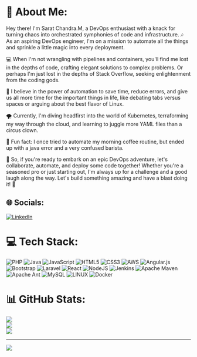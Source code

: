 # 🚀 About Me:
Hey there! I'm Sarat Chandra.M, a DevOps enthusiast with a knack for turning chaos into orchestrated symphonies of code and infrastructure. 🎶 As an aspiring DevOps engineer, I'm on a mission to automate all the things and sprinkle a little magic into every deployment.

💻 When I'm not wrangling with pipelines and containers, you'll find me lost in the depths of code, crafting elegant solutions to complex problems. Or perhaps I'm just lost in the depths of Stack Overflow, seeking enlightenment from the coding gods.

🤖 I believe in the power of automation to save time, reduce errors, and give us all more time for the important things in life, like debating tabs versus spaces or arguing about the best flavor of Linux.

🌪️ Currently, I'm diving headfirst into the world of Kubernetes, terraforming my way through the cloud, and learning to juggle more YAML files than a circus clown.

🤣 Fun fact: I once tried to automate my morning coffee routine, but ended up with a java error and a very confused barista.

🚀 So, if you're ready to embark on an epic DevOps adventure, let's collaborate, automate, and deploy some code together! Whether you're a seasoned pro or just starting out, I'm always up for a challenge and a good laugh along the way. Let's build something amazing and have a blast doing it! 🎉


## 🌐 Socials:
[![LinkedIn](https://img.shields.io/badge/LinkedIn-%230077B5.svg?logo=linkedin&logoColor=white)](https://linkedin.com/in/www.linkedin.com/in/sachmo) 

# 💻 Tech Stack:
![PHP](https://img.shields.io/badge/php-%23777BB4.svg?style=flat-square&logo=php&logoColor=white) ![Java](https://img.shields.io/badge/java-%23ED8B00.svg?style=flat-square&logo=java&logoColor=white) ![JavaScript](https://img.shields.io/badge/javascript-%23323330.svg?style=flat-square&logo=javascript&logoColor=%23F7DF1E) ![HTML5](https://img.shields.io/badge/html5-%23E34F26.svg?style=flat-square&logo=html5&logoColor=white) ![CSS3](https://img.shields.io/badge/css3-%231572B6.svg?style=flat-square&logo=css3&logoColor=white) ![AWS](https://img.shields.io/badge/AWS-%23FF9900.svg?style=flat-square&logo=amazon-aws&logoColor=white) ![Angular.js](https://img.shields.io/badge/angular.js-%23E23237.svg?style=flat-square&logo=angularjs&logoColor=white) ![Bootstrap](https://img.shields.io/badge/bootstrap-%23563D7C.svg?style=flat-square&logo=bootstrap&logoColor=white) ![Laravel](https://img.shields.io/badge/laravel-%23FF2D20.svg?style=flat-square&logo=laravel&logoColor=white) ![React](https://img.shields.io/badge/react-%2320232a.svg?style=flat-square&logo=react&logoColor=%2361DAFB) ![NodeJS](https://img.shields.io/badge/node.js-6DA55F?style=flat-square&logo=node.js&logoColor=white) ![Jenkins](https://img.shields.io/badge/jenkins-%232C5263.svg?style=flat-square&logo=jenkins&logoColor=white) ![Apache Maven](https://img.shields.io/badge/Apache%20Maven-C71A36?style=flat-square&logo=Apache%20Maven&logoColor=white) ![Apache Ant](https://img.shields.io/badge/Apache%20Ant-A81C7D?style=flat-square&logo=Apache%20Ant&logoColor=white) ![MySQL](https://img.shields.io/badge/mysql-%2300f.svg?style=flat-square&logo=mysql&logoColor=white) ![LINUX](https://img.shields.io/badge/Linux-FCC624?style=flat-square&logo=linux&logoColor=black) ![Docker](https://img.shields.io/badge/docker-%230db7ed.svg?style=flat-square&logo=docker&logoColor=white)
# 📊 GitHub Stats:
![](https://github-readme-stats.vercel.app/api?username=csarat424&theme=city_light&hide_border=false&include_all_commits=false&count_private=false)<br/>
![](https://github-readme-streak-stats.herokuapp.com/?user=csarat424&theme=city_light&hide_border=false)<br/>
![](https://github-readme-stats.vercel.app/api/top-langs/?username=csarat424&theme=city_light&hide_border=false&include_all_commits=false&count_private=false&layout=compact)

---
[![](https://visitcount.itsvg.in/api?id=csarat424&icon=0&color=0)](https://visitcount.itsvg.in)

<!-- Proudly created with GPRM ( https://gprm.itsvg.in ) -->
